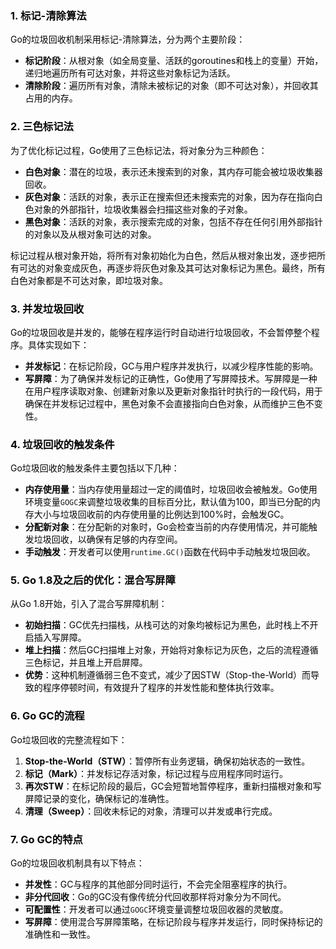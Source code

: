 ### <font style="color:rgb(6, 6, 7);">1. 标记-清除算法</font>
<font style="color:rgb(6, 6, 7);">Go的垃圾回收机制采用标记-清除算法，分为两个主要阶段</font><font style="color:rgb(6, 6, 7);">：</font>

+ **<font style="color:rgb(6, 6, 7);">标记阶段</font>**<font style="color:rgb(6, 6, 7);">：从根对象（如全局变量、活跃的goroutines和栈上的变量）开始，递归地遍历所有可达对象，并将这些对象标记为活跃</font><font style="color:rgb(6, 6, 7);">。</font>
+ **<font style="color:rgb(6, 6, 7);">清除阶段</font>**<font style="color:rgb(6, 6, 7);">：遍历所有对象，清除未被标记的对象（即不可达对象），并回收其占用的内存</font><font style="color:rgb(6, 6, 7);">。</font>

### <font style="color:rgb(6, 6, 7);">2. 三色标记法</font>
<font style="color:rgb(6, 6, 7);">为了优化标记过程，Go使用了三色标记法，将对象分为三种颜色</font><font style="color:rgb(6, 6, 7);">：</font>

+ **<font style="color:rgb(6, 6, 7);">白色对象</font>**<font style="color:rgb(6, 6, 7);">：潜在的垃圾，表示还未搜索到的对象，其内存可能会被垃圾收集器回收。</font>
+ **<font style="color:rgb(6, 6, 7);">灰色对象</font>**<font style="color:rgb(6, 6, 7);">：活跃的对象，表示正在搜索但还未搜索完的对象，因为存在指向白色对象的外部指针，垃圾收集器会扫描这些对象的子对象。</font>
+ **<font style="color:rgb(6, 6, 7);">黑色对象</font>**<font style="color:rgb(6, 6, 7);">：活跃的对象，表示搜索完成的对象，包括不存在任何引用外部指针的对象以及从根对象可达的对象。</font>

<font style="color:rgb(6, 6, 7);">标记过程从根对象开始，将所有对象初始化为白色，然后从根对象出发，逐步把所有可达的对象变成灰色，再逐步将灰色对象及其可达对象标记为黑色。最终，所有白色对象都是不可达对象，即垃圾对象</font><font style="color:rgb(6, 6, 7);">。</font>

### <font style="color:rgb(6, 6, 7);">3. 并发垃圾回收</font>
<font style="color:rgb(6, 6, 7);">Go的垃圾回收是并发的，能够在程序运行时自动进行垃圾回收，不会暂停整个程序</font><font style="color:rgb(6, 6, 7);">。具体实现如下：</font>

+ **<font style="color:rgb(6, 6, 7);">并发标记</font>**<font style="color:rgb(6, 6, 7);">：在标记阶段，GC与用户程序并发执行，以减少程序性能的影响</font><font style="color:rgb(6, 6, 7);">。</font>
+ **<font style="color:rgb(6, 6, 7);">写屏障</font>**<font style="color:rgb(6, 6, 7);">：为了确保并发标记的正确性，Go使用了写屏障技术。写屏障是一种在用户程序读取对象、创建新对象以及更新对象指针时执行的一段代码，用于确保在并发标记过程中，黑色对象不会直接指向白色对象，从而维护三色不变性</font><font style="color:rgb(6, 6, 7);">。</font>

### <font style="color:rgb(6, 6, 7);">4. 垃圾回收的触发条件</font>
<font style="color:rgb(6, 6, 7);">Go垃圾回收的触发条件主要包括以下几种</font><font style="color:rgb(6, 6, 7);">：</font>

+ **<font style="color:rgb(6, 6, 7);">内存使用量</font>**<font style="color:rgb(6, 6, 7);">：当内存使用量超过一定的阈值时，垃圾回收会被触发。Go使用环境变量</font>`GOGC`<font style="color:rgb(6, 6, 7);">来调整垃圾收集的目标百分比，默认值为100，即当已分配的内存大小与垃圾回收前的内存使用量的比例达到100%时，会触发GC</font><font style="color:rgb(6, 6, 7);">。</font>
+ **<font style="color:rgb(6, 6, 7);">分配新对象</font>**<font style="color:rgb(6, 6, 7);">：在分配新的对象时，Go会检查当前的内存使用情况，并可能触发垃圾回收，以确保有足够的内存空间</font><font style="color:rgb(6, 6, 7);">。</font>
+ **<font style="color:rgb(6, 6, 7);">手动触发</font>**<font style="color:rgb(6, 6, 7);">：开发者可以使用</font>`runtime.GC()`<font style="color:rgb(6, 6, 7);">函数在代码中手动触发垃圾回收</font><font style="color:rgb(6, 6, 7);">。</font>

### <font style="color:rgb(6, 6, 7);">5. Go 1.8及之后的优化：混合写屏障</font>
<font style="color:rgb(6, 6, 7);">从Go 1.8开始，引入了混合写屏障机制</font><font style="color:rgb(6, 6, 7);">：</font>

+ **<font style="color:rgb(6, 6, 7);">初始扫描</font>**<font style="color:rgb(6, 6, 7);">：GC优先扫描栈，从栈可达的对象均被标记为黑色，此时栈上不开启插入写屏障</font><font style="color:rgb(6, 6, 7);">。</font>
+ **<font style="color:rgb(6, 6, 7);">堆上扫描</font>**<font style="color:rgb(6, 6, 7);">：然后GC扫描堆上对象，开始将对象标记为灰色，之后的流程遵循三色标记，并且堆上开启屏障</font><font style="color:rgb(6, 6, 7);">。</font>
+ **<font style="color:rgb(6, 6, 7);">优势</font>**<font style="color:rgb(6, 6, 7);">：这种机制遵循弱三色不变式，减少了因STW（Stop-the-World）而导致的程序停顿时间，有效提升了程序的并发性能和整体执行效率</font><font style="color:rgb(6, 6, 7);">。</font>

### <font style="color:rgb(6, 6, 7);">6. Go GC的流程</font>
<font style="color:rgb(6, 6, 7);">Go垃圾回收的完整流程如下</font><font style="color:rgb(6, 6, 7);">：</font>

1. **<font style="color:rgb(6, 6, 7);">Stop-the-World（STW）</font>**<font style="color:rgb(6, 6, 7);">：暂停所有业务逻辑，确保初始状态的一致性</font><font style="color:rgb(6, 6, 7);">。</font>
2. **<font style="color:rgb(6, 6, 7);">标记（Mark）</font>**<font style="color:rgb(6, 6, 7);">：并发标记存活对象，标记过程与应用程序同时运行</font><font style="color:rgb(6, 6, 7);">。</font>
3. **<font style="color:rgb(6, 6, 7);">再次STW</font>**<font style="color:rgb(6, 6, 7);">：在标记阶段的最后，GC会短暂地暂停程序，重新扫描根对象和写屏障记录的变化，确保标记的准确性</font><font style="color:rgb(6, 6, 7);">。</font>
4. **<font style="color:rgb(6, 6, 7);">清理（Sweep）</font>**<font style="color:rgb(6, 6, 7);">：回收未标记的对象，清理可以并发或串行完成</font><font style="color:rgb(6, 6, 7);">。</font>

### <font style="color:rgb(6, 6, 7);">7. Go GC的特点</font>
<font style="color:rgb(6, 6, 7);">Go的垃圾回收机制具有以下特点</font><font style="color:rgb(6, 6, 7);">：</font>

+ **<font style="color:rgb(6, 6, 7);">并发性</font>**<font style="color:rgb(6, 6, 7);">：GC与程序的其他部分同时运行，不会完全阻塞程序的执行</font><font style="color:rgb(6, 6, 7);">。</font>
+ **<font style="color:rgb(6, 6, 7);">非分代回收</font>**<font style="color:rgb(6, 6, 7);">：Go的GC没有像传统分代回收那样将对象分为不同代</font><font style="color:rgb(6, 6, 7);">。</font>
+ **<font style="color:rgb(6, 6, 7);">可配置性</font>**<font style="color:rgb(6, 6, 7);">：开发者可以通过</font>`GOGC`<font style="color:rgb(6, 6, 7);">环境变量调整垃圾回收器的灵敏度</font><font style="color:rgb(6, 6, 7);">。</font>
+ **<font style="color:rgb(6, 6, 7);">写屏障</font>**<font style="color:rgb(6, 6, 7);">：使用混合写屏障策略，在标记阶段与程序并发运行，同时保持标记的准确性和一致性。</font>

